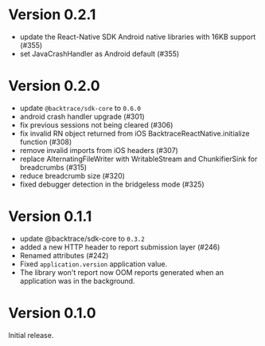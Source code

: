 # Version 0.2.1

-   update the React-Native SDK Android native libraries with 16KB support (#355)
-   set JavaCrashHandler as Android default (#355)

# Version 0.2.0

-   update `@backtrace/sdk-core` to `0.6.0`
-   android crash handler upgrade (#301)
-   fix previous sessions not being cleared (#306)
-   fix invalid RN object returned from iOS BacktraceReactNative.initialize function (#308)
-   remove invalid imports from iOS headers (#307)
-   replace AlternatingFileWriter with WritableStream and ChunkifierSink for breadcrumbs (#315)
-   reduce breadcrumb size (#320)
-   fixed debugger detection in the bridgeless mode (#325)

# Version 0.1.1

-   update @backtrace/sdk-core to `0.3.2`
-   added a new HTTP header to report submission layer (#246)
-   Renamed attributes (#242)
-   Fixed `application.version` application value.
-   The library won't report now OOM reports generated when an application was in the background.

# Version 0.1.0

Initial release.
